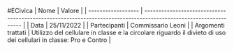 #ECivica
| Nome               | Valore                                                                                                           |
| ------------------ | ---------------------------------------------------------------------------------------------------------------- |
| Data               | 25/11/2022                                                                                                       |
| Partecipanti       | Commissario Leoni                                                                                                |
| Argomenti trattati | Utilizzo del cellulare in classe e la circolare riguardo il divieto di uso dei cellulari in classe: Pro e Contro | 
